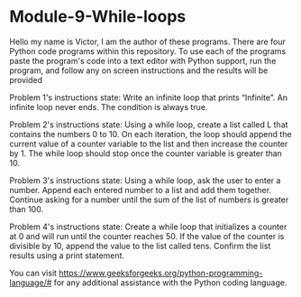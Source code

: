 # Module-9-While-loops

Hello my name is Victor, I am the author of these programs. There are four Python code programs within this repository. To use each of the programs paste the program's code into a text editor with Python support, run the program, and follow any on screen instructions and the results will be provided

Problem 1's instructions state: Write an infinite loop that prints “Infinite”. An infinite loop never ends. The condition is always true.

Problem 2's instructions state: Using a while loop, create a list called L that contains the numbers 0 to 10. On each iteration, the loop should append the current value of a counter variable to the list and then increase the counter by 1. The while loop should stop once the counter variable is greater than 10.

Problem 3's instructions state: Using a while loop, ask the user to enter a number. Append each entered number to a list and add them together. Continue asking for a number until the sum of the list of numbers is greater than 100.

Problem 4's instructions state: Create a while loop that initializes a counter at 0 and will run until the counter reaches 50. If the value of the counter is divisible by 10, append the value to the list called tens. Confirm the list results using a print statement.

You can visit https://www.geeksforgeeks.org/python-programming-language/# for any additional assistance with the Python coding language.

